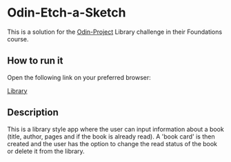# Odin-Etch-a-Sketch

This is a solution for the [Odin-Project](https://www.theodinproject.com/) Library challenge in their Foundations course.

## How to run it

Open the following link on your preferred browser:

[Library](https://vitoriotuckers.github.io/Odin-Library/)

## Description

This is a library style app where the user can input information about a book (title, author, pages and if the book is already read). A 'book card' is then created and the user has the option to change the read status of the book or delete it from the library.
